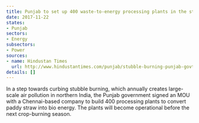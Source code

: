 ```yaml
---
title: Punjab to set up 400 waste-to-energy processing plants in the state
date: 2017-11-22
states:
- Punjab
sectors:
- Energy
subsectors:
- Power
sources:
- name: Hindustan Times
  url: http://www.hindustantimes.com/punjab/stubble-burning-punjab-govt-signs-mou-with-chennai-based-firm/story-eFBi6RCN63FAVImj6e5UxK.html
details: []
---
```


In a step towards curbing stubble burning, which annually creates large-scale air pollution in northern India, the Punjab government signed an MOU with a Chennai-based company to build 400 processing plants to convert paddy straw into bio energy. The plants will become operational before the next crop-burning season.
